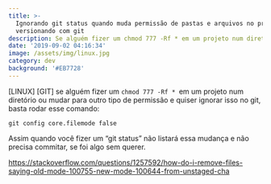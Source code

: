 ```yaml
---
title: >-
  Ignorando git status quando muda permissão de pastas e arquivos no projeto
  versionando com git
description: Se alguém fizer um chmod 777 -Rf * em um projeto num diretório ou ...
date: '2019-09-02 04:16:34'
image: /assets/img/linux.jpg
category: dev
background: '#EB7728'
---
```

\[LINUX] \[GIT] se alguém fizer um `chmod 777 -Rf * `em um projeto num diretório ou mudar para outro tipo de permissão e quiser ignorar isso no git, basta rodar esse comando:

```
git config core.filemode false
```

Assim quando você fizer um “git status” não listará essa mudança e não precisa commitar, se foi algo sem querer.

<https://stackoverflow.com/questions/1257592/how-do-i-remove-files-saying-old-mode-100755-new-mode-100644-from-unstaged-cha>
